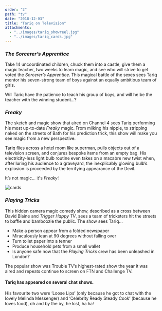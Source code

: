 ```yaml
---
order: "2"
path: "tv"
date: "2018-12-03"
title: "Tariq on Television"
attachments: 
  - "../images/tariq_showreel.jpg"
  - "../images/tariq_cards.jpg"
---
```


### _The Sorcerer’s Apprentice_
Take 14 uncoordinated children, chuck them into a castle, give them a magic teacher, two weeks to learn magic, and see who will strive to get voted the _Sorcerer’s Apprentice_. This magical battle of the sexes sees Tariq mentor his seven-strong team of boys against an equally ambitious team of girls.

Will Tariq have the patience to teach his group of boys, and will he be the teacher with the winning student…?

### _Freaky_
The sketch and magic show that aired on Channel 4 sees Tariq performing his most up-to-date _Freaky_ magic. From milking his nipple, to stripping naked on the streets of Bath for his prediction trick, this show will make you see magic from a new perspective.

Tariq flies across a hotel room like superman, pulls objects out of a television screen, and conjures bespoke items from an empty bag. His electricity-less light bulb routine even takes on a macabre new twist when, after luring his audience to a graveyard, the inexplicably glowing bulb’s explosion is proceeded by the terrifying appearance of the Devil.

It’s not magic… it's _Freaky_!

![cards](static/tariq_cards-9b4ad52c435419106f77d85d1867c2bb.jpg)

### _Playing Tricks_

This hidden camera magic comedy show, described as a cross between David Blaine and _Trigger Happy TV_, sees a team of tricksters hit the streets to baffle and bamboozle the public. The show sees Tariq…

 - Make a person appear from a folded newspaper
 - Miraculously lean at 90 degrees without falling over
 - Turn toilet paper into a tenner
 - Produce household pets from a small wallet
 - Is anyone safe now that the _Playing Tricks_ crew has been unleashed in London?

The popular show was Trouble TV’s highest-rated show the year it was aired and repeats continue to screen on FTN and Challenge TV.

#### Tariq has appeared on several chat shows.
His favourite two were ‘Loose Lips’ (only because he got to chat with the lovely Melinda Messenger) and ‘Celebrity Ready Steady Cook’ (because he loves food), oh and by the by, he lost, ha ha!